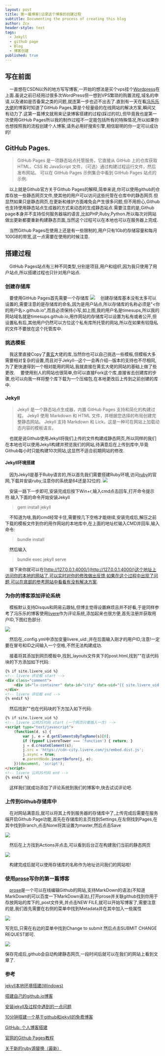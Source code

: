 ```yaml
---
layout: post
title: 第一篇博客|记录这个博客的创建过程
subtitle: Documenting the process of creating this blog
author: Zcx
header-style: text
tags:
  - Jekyll
  - github page
  - Blog
  - 博客创建
published: true
---
```

## 写在前面
&ensp;&ensp;一直想在CSDN以外的地方写写博客,一开始的想法是买个vps挂个[Wordpress](https://wordpress.org/)在上面.虽说之前已经用过很多次WordPress但一想到VPS繁琐的购置流程,域名的申请,以及诸如是否备案之类的问题,就连第一步也迈不出去了.直到有一天在看[冯乐乐大佬](http://candycat1992.github.io/2017/05/29/update-blog/)的博客时知道了GitHub Pages,算是个轻量级的在线网站的解决方案,瞬间又有动力了.这第一篇博文就用来记录博客搭建的过程(踩过的坑),但毕竟我也是第一次使用GitHub Pages所以我的制作过程不一定能包括所有的特殊情况,所以如果你也想按照我的流程创建个人博客,请务必用好搜索引擎,相信聪明的你一定可以成功的!
## GitHub Pages.
> GitHub Pages 是一项静态站点托管服务，它直接从 GitHub 上的仓库获取 HTML、CSS 和 JavaScript 文件，（可选）通过构建过程运行文件，然后发布网站。 可以在 GitHub Pages 示例集合中看到 GitHub Pages 站点的示例.

&ensp;&ensp;以上就是Github官方关于Github Pages的解释,简单来说,你可以使用github的仓库存放一些静态网页文件,使其他的用户可以访问这些托管在仓库中的静态网页.但显然如果只是静态网页,在更新和维护方面难免会产生很多问题,但不用担心,Github也支持使用静态站点生成器的方式来动态的生成静态站点.需要注意的是,Github page本身并不支持任何服务器端的语言,比如PHP,Ruby,Python.所以每次对网站做出更新都要重新构建静态页面,当然这个过程可以在本地也可以在服务器上完成.

&ensp;&ensp;当然Github Pages在使用上还是有一些限制的,用户只有1Gb的存储容量和每月100GB的带宽,这一点需要在使用的时候注意.
## 搭建过程

&ensp;&ensp;GitHub Pages站点有三种不同类型,分别是项目,用户和组织,因为我只使用了用户站点,所以搭建过程也只针对用户站点.

### 创建存储库
&ensp;&ensp;要使用GitHub Pages首先需要一个存储库
![]({{site.baseurl}}/img/Post/2022-09-24-How-to-create-a-blog/pic_1.jpg)
&ensp;&ensp;创建存储库基本没有太多可以设置的,需要注意的是存储库的命名,因为是用户站点,所以存储库的名称必须是"<你的用户名>.github.io",而且必须保持小写,如上图,我的用户名是timesups,所以我的网站域名就是timesups.github.io,用作网站的存储库可以设置为私有或者公开,但设置私有后,其他用户仍然可以方位这个私有库所托管的网站,所以在如果有较隐私的文件不要放在这个托管库中.
### 挑选模板
&ensp;&ensp;我这里直接Copy了[黄玄](https://github.com/Huxpro/huxpro.github.io)大佬的库,当然你也可以自己挑选一些模板,但模板大多需要相对复杂的设置,而且对于Jekyll--这个一会再介绍--版本的支持也不尽相同,为了更快速得到一个相对能用的网站,我就直接在黄玄大佬的网站的基础上做了些更改.
&ensp;&ensp;要使用别人的网站也很简单,你可以直接Fork这个库,直接省去创建库的步骤,也可以向我一样将整个库下载为一个压缩包,在本地更改后上传到之前创建的库中.
### Jekyll
> Jekyll 是一个静态站点生成器，内置 GitHub Pages 支持和简化的构建过程。 Jekyll 使用 Markdown 和 HTML 文件，并根据您选择的布局创建完整静态网站。 Jekyll 支持 Markdown 和 Lick，这是一种可在网站上加载动态内容的模板语言。 

&ensp;&ensp;也就是说Github使用Jekyll将我们上传的文件构建成静态网页,所以同样的我们在本地也可以使用Jekyll构建并预览我们的网站,待满意后在上传到库中,毕竟Github每小时只能构建10次网站,这显然不适合前期网站的修改.
#### Jekyll环境搭建
&ensp;&ensp;因为Jekyll是基于Ruby语言的,所以首先我们需要搭建Ruby环境,访问[ruby](https://rubyinstaller.org/downloads/)的官网,下载并安装ruby,注意你的系统是64还是32位的.
![]({{site.baseurl}}/img/Post/2022-09-24-How-to-create-a-blog/pic_2.jpg)

&ensp;&ensp;安装一路下一步即可,安装完成后按下Win+r,输入cmd点击回车,打开命令提示符.输入下面的命令开始安装Jekyll
> gem install jekyll

&ensp;&ensp;不知道为啥,我的cmd经常卡住,需要按几下空格才能继续,安装完成后,解压之前下载的模板文件到你的用作网站的本地库中,在上面的地址栏输入CMD并回车,输入命令:
> bundle install

&ensp;&ensp;然后输入

> bundle exec jekyll serve

&ensp;&ensp;接下来你就可以在[http://127.0.0.1:4000/](http://127.0.0.1:4000/)这个地址上访问你的本地的网站了,可以实时对你的修改做出反馈,如果在这个过程中出现了问题,可以在底部的参考网站中看看有没有解决方案.

### 为你的博客添加评论系统
&ensp;&ensp;模板默认支持Disqus和网易云跟帖,但博主觉得设置麻烦且并不好看,于是同样参考了冯乐乐的博客使用[livere](https://livere.com/)作为评论系统,添加起来也很方便,首先注册并获取用户ID,下图红色部分.

![]({{site.baseurl}}/img/Post/2022-09-24-How-to-create-a-blog/pic_7.jpg)

&ensp;&ensp;然后在_config.yml中添加变量livere_uid:,并在后面输入刚才的用户ID,注意!一定要在冒号和ID之间输入一个空格,不然无法构建成功.

&ensp;&ensp;接着将其添加到网页模板中,找到_layouts文件夹下的post.html,找到"<!-- 网易云跟帖 评论框 end -->"在该代码块的下方添加如下代码:
````html
{% if site.livere_uid %}
<!-- livere 评论框 start -->
<div class="comment">
    <div id="lv-container" data-id="city" data-uid="{{ site.livere_uid }}"></div>
</div>
<!-- livere 评论框 end -->
{% endif %}
````
&ensp;&ensp;然后找到"<!-- disqus 公共JS代码 end -->"也在代码块的下方加入如下代码:

````html
{% if site.livere_uid %}
<!-- livere 公共JS代码 start (一个网页只需插入一次) -->
<script type="text/javascript">
    (function(d, s) {
        var j, e = d.getElementsByTagName(s)[0];
        if (typeof LivereTower === 'function') { return; }
        j = d.createElement(s);
        j.src = 'https://cdn-city.livere.com/js/embed.dist.js';
        j.async = true;
        e.parentNode.insertBefore(j, e);
    })(document, 'script');
</script>
<!-- livere 公共JS代码 end -->
{% endif %}

````
&ensp;&ensp;这样我们就成功添加了评论系统到我们的博客中,快去试试评论吧.


### 上传到Github存储库中

&ensp;&ensp;在对网站满意后,就可以将其上传到服务器的存储库中了,上传完成后需要在服务端开启Github Page功能,首先在存储库的主页找到Settings,在左侧找到Pages,在其中找到Branch,点击None将其设置为master,然后点击Save

![]({{site.baseurl}}/img/Post/2022-09-24-How-to-create-a-blog/pic_3.jpg)

&ensp;&ensp;然后在上方找到Actions并点击,可以看到后台正在构建我们当前的静态网页

![]({{site.baseurl}}/img/Post/2022-09-24-How-to-create-a-blog/pic_4.jpg)

&ensp;&ensp;构建完成后就可以使用存储库的名称作为地址访问我们的网站啦!

### 使用[prose](https://prose.io/)写你的第一篇博客
&ensp;&ensp;[prose](https://prose.io/)是一个可以在线编辑Github的网站,支持MarkDown的语法(不知道MarkDown的可以百度一下MarkDown语法),打开prose并关联github找到你用于存放网站的库下的_post文件夹,并点击NEW FILE,就可以开始写博客了,需要注意的是,我们首先需要在右侧的菜单中找到Metadata并在其中加入一些属性

![]({{site.baseurl}}/img/Post/2022-09-24-How-to-create-a-blog/pic_5.jpg)

写完后,只需在右边的菜单中找到Change to submit 然后点击SUBMIT CHANGE REQUEST即可.

![]({{site.baseurl}}/img/Post/2022-09-24-How-to-create-a-blog/pic_6.jpg)

保存完成后,github会自动构建静态网页,一段时间后就可以在我们的网站上看到文章了.


### 参考
[jekyll本地环境搭建(Windows)](https://www.likecs.com/show-947640.html)

[搭建自己的github.io博客](https://blog.csdn.net/qq_34106574/article/details/82704883)

[安装jekyll及过程中遇到的一点问题](https://blog.csdn.net/flysky_jay/article/details/106397264)

[10分钟搭建一个基于github和jekyll的免费博客](http://cenalulu.github.io/jekyll/how-to-build-a-blog-using-jekyll-markdown/)

[GitHub: 个人博客搭建](https://blog.csdn.net/qq_40928870/article/details/124026389)

[官网的Github Pages教程](https://docs.github.com/cn/pages/getting-started-with-github-pages/about-github-pages)

[关于新的ruby源替换（最新）](https://bbs.pinggu.org/jg/kaoyankaobo_kaoyan_9182823_1.html)
